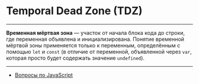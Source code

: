 # Temporal Dead Zone (TDZ)

---

**Временная мёртвая зона** — участок от начала блока кода до строки, где переменная объявлена и инициализирована. Понятие временной мёртвой зоны применяется только к переменным, определённым с помощью `let` и `const` (в отличие от переменной, объявленной через `var`, которая просто будет содержать значение `undefined`).

---

- [Вопросы по JavaScript](../javaScript.md)
